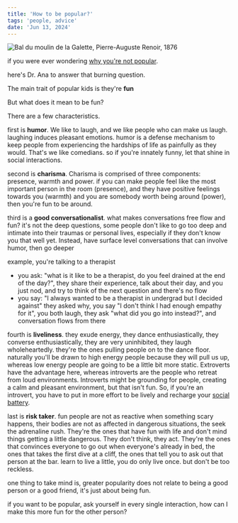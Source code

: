 ```yaml
---
title: 'How to be popular?'
tags: 'people, advice'
date: 'Jun 13, 2024'
---
```


![Bal du moulin de la Galette, Pierre-Auguste Renoir, 1876](/images/lemoulin.jpg)

if you were ever wondering [why you're not popular](https://www.youtube.com/watch?v=MPzNesJpthY).

here's Dr. Ana to answer that burning question.

The main trait of popular kids is they're **fun**

But what does it mean to be fun?

There are a few characteristics.

first is **humor**. We like to laugh, and we like people who can make us laugh. laughing induces pleasant emotions. humor is a defense mechanism to keep people from experiencing the hardships of life as painfully as they would. That's we like comedians. so if you're innately funny, let that shine in social interactions.

second is **charisma**. Charisma is comprised of three components: presence, warmth and power. if you can make people feel like the most important person in the room (presence), and they have positive feelings towards you (warmth) and you are somebody worth being around (power), then you're fun to be around.

third is a **good conversationalist**. what makes conversations free flow and fun? it's not the deep questions, some people don't like to go too deep and intimate into their traumas or personal lives, especially if they don't know you that well yet. Instead, have surface level conversations that can involve humor, then go deeper

example, you're talking to a therapist

- you ask: "what is it like to be a therapist, do you feel drained at the end of the day?", they share their experience, talk about their day, and you just nod, and try to think of the next question and there's no flow
- you say: "I always wanted to be a therapist in undergrad but I decided against" they asked why, you say "I don't think I had enough empathy for it", you both laugh, they ask "what did you go into instead?", and conversation flows from there

fourth is **liveliness**. they exude energy, they dance enthusiastically, they converse enthusiastically, they are very uninhibited, they laugh wholeheartedly. they're the ones pulling people on to the dance floor. naturally you'll be drawn to high energy people because they will pull us up, whereas low energy people are going to be a little bit more static. Extroverts have the advantage here, whereas introverts are the people who retreat from loud environments. Introverts might be grounding for people, creating a calm and pleasant environment, but that isn't fun. So, if you're an introvert, you have to put in more effort to be lively and recharge your [social battery](https://www.youtube.com/watch?v=lilEWBmxTXI).

last is **risk taker**. fun people are not as reactive when something scary happens, their bodies are not as affected in dangerous situations, the seek the adrenaline rush. They're the ones that have fun with life and don't mind things getting a little dangerous. They don't think, they act. They're the ones that convinces everyone to go out when everyone's already in bed, the ones that takes the first dive at a cliff, the ones that tell you to ask out that person at the bar. learn to live a little, you do only live once. but don't be too reckless.

one thing to take mind is, greater popularity does not relate to being a good person or a good friend, it's just about being fun.

if you want to be popular, ask yourself in every single interaction, how can I make this more fun for the other person?
